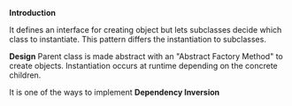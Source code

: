 **Introduction**

It defines an interface for creating object but lets subclasses decide which class to instantiate.
This pattern differs the instantiation to subclasses.


**Design**
Parent class is made abstract with an "Abstract Factory Method" to create objects.
Instantiation occurs at runtime depending on the concrete children.

It is one of the ways to implement **Dependency Inversion**
 